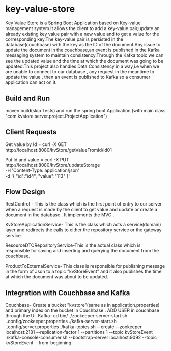 # key-value-store

Key Value Store is a Spring Boot Application based on Key-value management system.It allows the client to add a key-value pair,update an already existing key value pair with a new value and to get a value for the corresponding key.The key-value pair is persisted in the database(couchbase) with the key as the ID of the document.Any issue to update the document in the couchbase,an event is published in the Kafka messaging system to maintain consistency.Through the Kafka topic we can see the updated value and the time at which the document was going to be updated.This project also handles Data Consistency in a way,i.e when we are unable to connect to our database , any request in the meantime to update the value , then an event is published to Kafka so a consumer application can act on it.

Build and Run
-------------
maven build(skip Tests) and run the spring boot Application (with main class "com.kvstore.server.project.ProjectApplication")

Client Requests
---------------
Get value by Id   =      curl -X GET   http://localhost:8080/kvStore/getValueFromId/id01

Put Id and value  =     curl -X PUT \
  http://localhost:8080/kvStore/updateStorage \
  -H 'Content-Type: application/json' \
  -d '{
"id":"id4",
"value":"113"
}'

Flow Design
-----------
RestControl - This is the class which is the first point of entry to our server when a request is made by the client to get value and update or create a document in the database . It implements the MVC .

KvStoreApplicationService- This is the class which acts a service(domain) layer and redirects the calls to either the repository service or the gateway service.

ResourceDTORepositoryService-This is the actual class which is responsible for saving and inserting and querying the document from the couchbase.

ProductToExternalService- This class is responsible for publishing message in the form of Json to a topic "kvStoreEvent" and it also publishes the time at which the document was about to be updated.

Integration with Couchbase and Kafka
-----------------------------------
Couchbase-
Create a bucket "kvstore"(same as in application.properties) and primary index on the bucket in Couchbase .
ADD USER in couchbase through the UI.
Kafka-
cd bin/
./zookeeper-server-start.sh ..config/zookeeper.properties
./kafka-server-start.sh ..config/server.properties
./kafka-topics.sh --create --zookeeper localhost:2181 --replication-factor 1 --partitions 1 --topic kvStoreEvent
./kafka-console-consumer.sh --bootstrap-server localhost:9092 --topic kvStoreEvent --from-beginning



